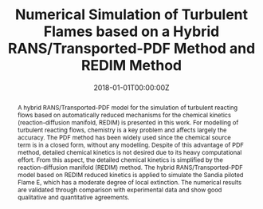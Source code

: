 ---
title: "Numerical Simulation of Turbulent Flames based on a Hybrid RANS/Transported-PDF Method and REDIM Method"
authors:
- Chunkan Yu
- admin
- Ulrich Maas
# author_notes:
# - "Equal contribution"
# - "Equal contribution"
date: "2018-01-01T00:00:00Z"
doi: "https://doi.org/10.18321/ectj705"

# Schedule page publish date (NOT publication's date).
publishDate: "2018T00:00:00Z"

# Publication type.
# Accepts a single type but formatted as a YAML list (for Hugo requirements).
# Enter a publication type from the CSL standard.
publication_types: ["article-journal"]

# Publication name and optional abbreviated publication name.
publication: "Eurasian Chemico-Technological Journal, v. 20, n. 1, p. 23-31"
publication_short: ""

abstract: A hybrid RANS/Transported-PDF model for the simulation of turbulent reacting flows based on automatically reduced mechanisms for the chemical kinetics (reaction-diffusion manifold, REDIM) is presented in this work. For modelling of turbulent reacting flows, chemistry is a key problem and affects largely the accuracy. The PDF method has been widely used since the chemical source term is in a closed form, without any modelling. Despite of this advantage of PDF method, detailed chemical kinetics is not desired due to its heavy computational effort. From this aspect, the detailed chemical kinetics is simplified by the reaction-diffusion manifold (REDIM) method. The hybrid RANS/Transported-PDF model based on REDIM reduced kinetics is applied to simulate the Sandia piloted Flame E, which has a moderate degree of local extinction. The numerical results are validated through comparison with experimental data and show good qualitative and quantitative agreements.

# # Summary. An optional shortened abstract.
# summary: Lorem ipsum dolor sit amet, consectetur adipiscing elit. Duis posuere tellus ac convallis placerat. Proin tincidunt magna sed ex sollicitudin condimentum.

tags: []
# \\- Source Themes
featured: false

# links:
# - name: ""
#   url: ""
url_pdf: ''
url_code: ''
url_dataset: ''
url_poster: ''
url_project: ''
url_slides: ''
url_source: ''
url_video: ''

# Featured image
# To use, add an image named `featured.jpg/png` to your page's folder. 
# image:
#   caption: 'Image credit: [**Unsplash**](https://unsplash.com/photos/jdD8gXaTZsc)'
#   focal_point: ""
#   preview_only: false

# Associated Projects (optional).
#   Associate this publication with one or more of your projects.
#   Simply enter your project's folder or file name without extension.
#   E.g. `internal-project` references `content/project/internal-project/index.md`.
#   Otherwise, set `projects: []`.
projects: []

# Slides (optional).
#   Associate this publication with Markdown slides.
#   Simply enter your slide deck's filename without extension.
#   E.g. `slides: "example"` references `content/slides/example/index.md`.
#   Otherwise, set `slides: ""`.
slides: ""
---